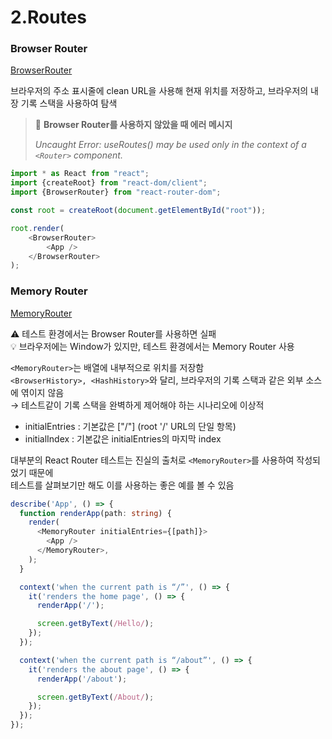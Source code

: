 # 2.Routes



### Browser Router

[BrowserRouter](https://reactrouter.com/en/main/router-components/browser-router)

브라우저의 주소 표시줄에 clean URL을 사용해 현재 위치를 저장하고, 브라우저의 내장 기록 스택을 사용하여 탐색

> 🚨 **Browser Router를 사용하지 않았을 때 에러 메시지**
>
> _Uncaught Error: useRoutes() may be used only in the context of a `<Router>` component._

```typescript
import * as React from "react";
import {createRoot} from "react-dom/client";
import {BrowserRouter} from "react-router-dom";

const root = createRoot(document.getElementById("root"));

root.render(
    <BrowserRouter>
        <App />
    </BrowserRouter>
);
```



### Memory Router

[MemoryRouter](https://reactrouter.com/en/main/router-components/memory-router)

⚠️ 테스트 환경에서는 Browser Router를 사용하면 실패\
💡 브라우저에는 Window가 있지만, 테스트 환경에서는 Memory Router 사용

`<MemoryRouter>`는 배열에 내부적으로 위치를 저장함\
`<BrowserHistory>, <HashHistory>`와 달리, 브라우저의 기록 스택과 같은 외부 소스에 엮이지 않음\
→ 테스트같이 기록 스택을 완벽하게 제어해야 하는 시나리오에 이상적

* initialEntries : 기본값은 \["/"] (root '/' URL의 단일 항목)
* initialIndex : 기본값은 initialEntries의 마지막 index

대부분의 React Router 테스트는 진실의 출처로 `<MemoryRouter>`를 사용하여 작성되었기 때문에\
테스트를 살펴보기만 해도 이를 사용하는 좋은 예를 볼 수 있음

```ts
describe('App', () => {
  function renderApp(path: string) {
    render(
      <MemoryRouter initialEntries={[path]}>
        <App />
      </MemoryRouter>,
    );
  }

  context('when the current path is “/”', () => {
    it('renders the home page', () => {
      renderApp('/');

      screen.getByText(/Hello/);
    });
  });

  context('when the current path is “/about”', () => {
    it('renders the about page', () => {
      renderApp('/about');

      screen.getByText(/About/);
    });
  });
});
```

